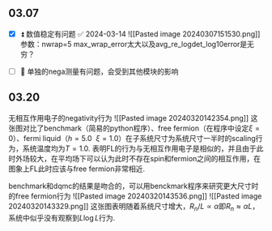 ## 03.07
- [x] ⏫ 数值稳定有问题 ✅ 2024-03-14
![[Pasted image 20240307151530.png]]
参数：nwrap=5
max_wrap_error太大以及avg_re_logdet_log10error是无穷？

- [ ] 🔼 单独的nega测量有问题，会受到其他模块的影响

## 03.20
无相互作用电子的negativity行为
![[Pasted image 20240320142354.png]]
这张图对比了benchmark（简易的python程序）、free fermion（在程序中设定$\xi=0$）、fermi liquid（$h=5.0 \ \ \xi=1.0$）在子系统尺寸为系统尺寸一半时的scaling行为，系统温度均为$T = 1.0$.
表明FL的行为与无相互作用电子是相似的，并且由于此时外场较大，在平均场下可以认为此时不存在spin和fermion之间的相互作用，在图象上FL此时应该与free fermion非常相近.

benchmark和dqmc的结果是吻合的，可以用benckmark程序来研究更大尺寸时的free fermion行为
![[Pasted image 20240320143536.png]]
![[Pasted image 20240320143329.png]]
这张图表明随着系统尺寸增大，$R_n / L \propto \alpha$即$R_n \approx \alpha L$，系统中似乎没有观察到$L \log L$行为.
